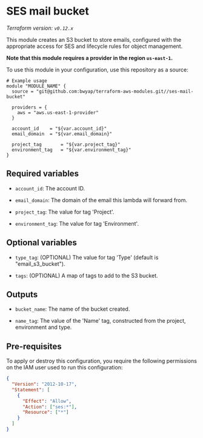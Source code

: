 # SES mail bucket

_Terraform version: `v0.12.x`_

This module creates an S3 bucket to store emails, configured with the appropriate access for SES and lifecycle rules for object management.

**Note that this module requires a provider in the region `us-east-1`.**

To use this module in your configuration, use this repository as a source:

```hcl
# Example usage
module "MODULE_NAME" {
  source = "git@github.com:bwyap/terraform-aws-modules.git//ses-mail-bucket"

  providers = {
    aws = "aws.us-east-1-provider"
  }

  account_id    = "${var.account_id}"
  email_domain  = "${var.email_domain}"

  project_tag       = "${var.project_tag}"
  environment_tag   = "${var.environment_tag}"
}
```

## Required variables

- `account_id`: The account ID.

- `email_domain`: The domain of the email this lambda will forward from.

- `project_tag`: The value for tag 'Project'.

- `environment_tag`: The value for tag 'Environment'.

## Optional variables

- `type_tag`: (OPTIONAL) The value for tag 'Type' (default is "email_s3_bucket").

- `tags`: (OPTIONAL) A map of tags to add to the S3 bucket.

## Outputs

- `bucket_name`: The name of the bucket created.

- `name_tag`: The value of the 'Name' tag, constructed from the project, environment and type.

## Pre-requisites

To apply or destroy this configuration, you require the following permissions on the IAM user used to run this configuration:

```json
{
  "Version": "2012-10-17",
  "Statement": [
    {
      "Effect": "Allow",
      "Action": ["ses:*"],
      "Resource": ["*"]
    }
  ]
}
```
